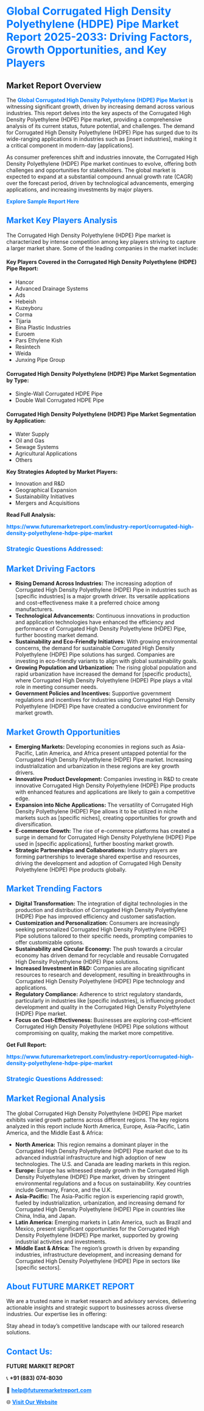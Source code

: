 <h1 style="color: #007BFF;">Global Corrugated High Density Polyethylene (HDPE) Pipe Market Report 2025-2033: Driving Factors, Growth Opportunities, and Key Players</h1>

<section id="overview">
<h2>Market Report Overview</h2>
<p>The <a href="https://www.futuremarketreport.com/industry-report/corrugated-high-density-polyethylene-hdpe-pipe-market" style="color: #007BFF; text-decoration: none;"><strong>Global Corrugated High Density Polyethylene (HDPE) Pipe Market</strong></a> is witnessing significant growth, driven by increasing demand across various industries. This report delves into the key aspects of the Corrugated High Density Polyethylene (HDPE) Pipe market, providing a comprehensive analysis of its current status, future potential, and challenges. The demand for Corrugated High Density Polyethylene (HDPE) Pipe has surged due to its wide-ranging applications in industries such as [insert industries], making it a critical component in modern-day [applications].</p>
<p>As consumer preferences shift and industries innovate, the Corrugated High Density Polyethylene (HDPE) Pipe market continues to evolve, offering both challenges and opportunities for stakeholders. The global market is expected to expand at a substantial compound annual growth rate (CAGR) over the forecast period, driven by technological advancements, emerging applications, and increasing investments by major players.</p>
</section>

<section id="overview">
<p><a href="https://www.futuremarketreport.com/request-sample/reportId=58713" style="color: #007BFF; text-decoration: none;"><strong>Explore Sample Report Here</strong></a></p>
</section>

<section id="key-players">
<h2 style="color: #007BFF;">Market Key Players Analysis</h2>
<p>The Corrugated High Density Polyethylene (HDPE) Pipe market is characterized by intense competition among key players striving to capture a larger market share. Some of the leading companies in the market include:</p>
<h4>Key Players Covered in the Corrugated High Density Polyethylene (HDPE) Pipe Report:</h4>
<ul><li>Hancor</li><li>Advanced Drainage Systems</li><li>Ads</li><li>Hebeish</li><li>Kuzeyboru</li><li>Corma</li><li>Tijaria</li><li>Bina Plastic Industries</li><li>Euroem</li><li>Pars Ethylene Kish</li><li>Resintech</li><li>Weida</li><li>Junxing Pipe Group</li></ul>
<h4>Corrugated High Density Polyethylene (HDPE) Pipe Market Segmentation by Type:</h4>
<ul><li>Single-Wall Corrugated HDPE Pipe</li><li>Double Wall Corrugated HDPE Pipe</li></ul>

<h4>Corrugated High Density Polyethylene (HDPE) Pipe Market Segmentation by Application:</h4>
<ul><li>Water Supply</li><li>Oil and Gas</li><li>Sewage Systems</li><li>Agricultural Applications</li><li>Others</li></ul>
<p><strong>Key Strategies Adopted by Market Players:</strong></p>
<ul>
<li>Innovation and R&D</li>
<li>Geographical Expansion</li>
<li>Sustainability Initiatives</li>
<li>Mergers and Acquisitions</li>
</ul>
</section>

<section>
<p><strong>Read Full Analysis: </strong></p><a href="https://www.futuremarketreport.com/industry-report/corrugated-high-density-polyethylene-hdpe-pipe-market" style="color: #007BFF; text-decoration: none;"><strong>https://www.futuremarketreport.com/industry-report/corrugated-high-density-polyethylene-hdpe-pipe-market</strong></a>
<h3 style="color: #007BFF;">Strategic Questions Addressed:</h3>
</section>

<section id="driving-factors">
<h2 style="color: #007BFF;">Market Driving Factors</h2>
<ul>
<li><strong>Rising Demand Across Industries:</strong> The increasing adoption of Corrugated High Density Polyethylene (HDPE) Pipe in industries such as [specific industries] is a major growth driver. Its versatile applications and cost-effectiveness make it a preferred choice among manufacturers.</li>
<li><strong>Technological Advancements:</strong> Continuous innovations in production and application technologies have enhanced the efficiency and performance of Corrugated High Density Polyethylene (HDPE) Pipe, further boosting market demand.</li>
<li><strong>Sustainability and Eco-Friendly Initiatives:</strong> With growing environmental concerns, the demand for sustainable Corrugated High Density Polyethylene (HDPE) Pipe solutions has surged. Companies are investing in eco-friendly variants to align with global sustainability goals.</li>
<li><strong>Growing Population and Urbanization:</strong> The rising global population and rapid urbanization have increased the demand for [specific products], where Corrugated High Density Polyethylene (HDPE) Pipe plays a vital role in meeting consumer needs.</li>
<li><strong>Government Policies and Incentives:</strong> Supportive government regulations and incentives for industries using Corrugated High Density Polyethylene (HDPE) Pipe have created a conducive environment for market growth.</li>
</ul>
</section>

<section id="growth-opportunities">
<h2 style="color: #007BFF;">Market Growth Opportunities</h2>
<ul>
<li><strong>Emerging Markets:</strong> Developing economies in regions such as Asia-Pacific, Latin America, and Africa present untapped potential for the Corrugated High Density Polyethylene (HDPE) Pipe market. Increasing industrialization and urbanization in these regions are key growth drivers.</li>
<li><strong>Innovative Product Development:</strong> Companies investing in R&D to create innovative Corrugated High Density Polyethylene (HDPE) Pipe products with enhanced features and applications are likely to gain a competitive edge.</li>
<li><strong>Expansion into Niche Applications:</strong> The versatility of Corrugated High Density Polyethylene (HDPE) Pipe allows it to be utilized in niche markets such as [specific niches], creating opportunities for growth and diversification.</li>
<li><strong>E-commerce Growth:</strong> The rise of e-commerce platforms has created a surge in demand for Corrugated High Density Polyethylene (HDPE) Pipe used in [specific applications], further boosting market growth.</li>
<li><strong>Strategic Partnerships and Collaborations:</strong> Industry players are forming partnerships to leverage shared expertise and resources, driving the development and adoption of Corrugated High Density Polyethylene (HDPE) Pipe products globally.</li>
</ul>
</section>

<section id="trending-factors">
<h2 style="color: #007BFF;">Market Trending Factors</h2>
<ul>
<li><strong>Digital Transformation:</strong> The integration of digital technologies in the production and distribution of Corrugated High Density Polyethylene (HDPE) Pipe has improved efficiency and customer satisfaction.</li>
<li><strong>Customization and Personalization:</strong> Consumers are increasingly seeking personalized Corrugated High Density Polyethylene (HDPE) Pipe solutions tailored to their specific needs, prompting companies to offer customizable options.</li>
<li><strong>Sustainability and Circular Economy:</strong> The push towards a circular economy has driven demand for recyclable and reusable Corrugated High Density Polyethylene (HDPE) Pipe solutions.</li>
<li><strong>Increased Investment in R&D:</strong> Companies are allocating significant resources to research and development, resulting in breakthroughs in Corrugated High Density Polyethylene (HDPE) Pipe technology and applications.</li>
<li><strong>Regulatory Compliance:</strong> Adherence to strict regulatory standards, particularly in industries like [specific industries], is influencing product development and quality in the Corrugated High Density Polyethylene (HDPE) Pipe market.</li>
<li><strong>Focus on Cost-Effectiveness:</strong> Businesses are exploring cost-efficient Corrugated High Density Polyethylene (HDPE) Pipe solutions without compromising on quality, making the market more competitive.</li>
</ul>
</section>

<section>
<p><strong>Get Full Report: </strong></p><a href="https://www.futuremarketreport.com/industry-report/corrugated-high-density-polyethylene-hdpe-pipe-market" style="color: #007BFF; text-decoration: none;"><strong>https://www.futuremarketreport.com/industry-report/corrugated-high-density-polyethylene-hdpe-pipe-market</strong></a>
<h3 style="color: #007BFF;">Strategic Questions Addressed:</h3>
</section>


<section id="regional-analysis">
<h2 style="color: #007BFF;">Market Regional Analysis</h2>
<p>The global Corrugated High Density Polyethylene (HDPE) Pipe market exhibits varied growth patterns across different regions. The key regions analyzed in this report include North America, Europe, Asia-Pacific, Latin America, and the Middle East & Africa:</p>
<ul>
<li><strong>North America:</strong> This region remains a dominant player in the Corrugated High Density Polyethylene (HDPE) Pipe market due to its advanced industrial infrastructure and high adoption of new technologies. The U.S. and Canada are leading markets in this region.</li>
<li><strong>Europe:</strong> Europe has witnessed steady growth in the Corrugated High Density Polyethylene (HDPE) Pipe market, driven by stringent environmental regulations and a focus on sustainability. Key countries include Germany, France, and the U.K.</li>
<li><strong>Asia-Pacific:</strong> The Asia-Pacific region is experiencing rapid growth, fueled by industrialization, urbanization, and increasing demand for Corrugated High Density Polyethylene (HDPE) Pipe in countries like China, India, and Japan.</li>
<li><strong>Latin America:</strong> Emerging markets in Latin America, such as Brazil and Mexico, present significant opportunities for the Corrugated High Density Polyethylene (HDPE) Pipe market, supported by growing industrial activities and investments.</li>
<li><strong>Middle East & Africa:</strong> The region’s growth is driven by expanding industries, infrastructure development, and increasing demand for Corrugated High Density Polyethylene (HDPE) Pipe in sectors like [specific sectors].</li>
</ul>
</section>

<footer>
<h2 style="color: #007BFF;">About FUTURE MARKET REPORT</h2>
<p>We are a trusted name in market research and advisory services, delivering actionable insights and strategic support to businesses across diverse industries. Our expertise lies in offering:</p>

<p>Stay ahead in today’s competitive landscape with our tailored research solutions.</p>

<h2 style="color: #007BFF;">Contact Us:</h2>
<p><strong>FUTURE MARKET REPORT</strong></p>
<p>📞 <strong>+91 (883) 074-8030</strong></p>
<p>📧 <strong><a href="mailto:help@futuremarketreport.com" style="color: #007BFF;">help@futuremarketreport.com</a></strong></p>
<p>🌐 <strong><a href="https://www.futuremarketreport.com/" style="color: #007BFF;">Visit Our Website</a></strong></p>
</footer>